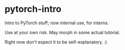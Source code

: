 # pytorch-intro

Intro to PyTorch stuff; now internal use, for interns.

Use at your own risk. May morph in some actual tutorial.

Right now don't expect it to be self-explanatory. :)
